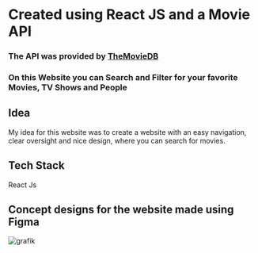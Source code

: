 # Created using React JS and a Movie API
### The API was provided by [TheMovieDB](https://www.themoviedb.org/documentation/api)
### On this Website you can Search and Filter for your favorite Movies, TV Shows and People

## Idea
My idea for this website was to create a website with an easy navigation, clear oversight and nice design, where you can search for movies.


## Tech Stack
React Js

## Concept designs for the website made using Figma
![grafik](https://user-images.githubusercontent.com/99955639/193233704-56ca7810-d2e4-4b7d-8cbc-4c2ae434f04e.png)
